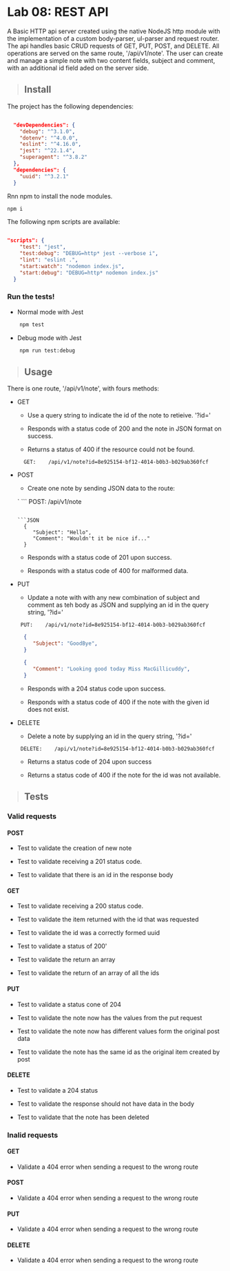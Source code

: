 # Lab 08: REST API



A Basic HTTP api server created using the native NodeJS http module with the implementation of a custom body-parser, ul-parser and request router.  The api handles basic CRUD requests of GET, PUT, POST, and DELETE.  All operations are served on the same route, '/api/v1/note'.  The user can create and manage a simple note with two content fields, subject and comment, with an additional id field aded on the server side. 



>## Install
    
The project has the following dependencies:

```JSON

  "devDependencies": {
    "debug": "^3.1.0",
    "dotenv": "^4.0.0",
    "eslint": "^4.16.0",
    "jest": "^22.1.4",
    "superagent": "^3.8.2"
  },
  "dependencies": {
    "uuid": "^3.2.1"
  }

```

Rnn npm to install the node modules.

```bash
npm i 
```

The following npm scripts are available:

```JSON

"scripts": {
    "test": "jest",
    "test:debug": "DEBUG=http* jest --verbose i",
    "lint": "eslint .",
    "start:watch": "nodemon index.js",
    "start:debug": "DEBUG=http* nodemon index.js"
  }

```

### Run the tests!

 - Normal mode with Jest

```bash
    npm test
```

- Debug mode with Jest 

```bash
    npm run test:debug
```

>## Usage

There is one route, '/api/v1/note', with fours methods:

- GET

  - Use a query string to indicate the id of the note to retieive.  '?id=<uuid>' 
  
  - Responds with a status code of 200 and the note in JSON format on success.

  - Returns a status of 400 if the resource could not be found.

  ```
    GET:    /api/v1/note?id=8e925154-bf12-4014-b0b3-b029ab360fcf
  ```

- POST

  - Create one note by sending JSON data to the route:

  ` ```
    POST:   /api/v1/note
  ```

  ```JSON
    {
       "Subject": "Hello",
       "Comment": "Wouldn't it be nice if..."
    }
  ```

  - Responds with a status code of 201 upon success.

  - Responds with a status code of 400 for malformed data.

- PUT

  - Update a note with with any new combination of subject and comment as teh body as JSON and supplying an id in the query string, '?id=<uuid>' 

   ```
    PUT:    /api/v1/note?id=8e925154-bf12-4014-b0b3-b029ab360fcf
  ```

  ```JSON
    {
       "Subject": "GoodBye",
    }
  ```

  ```JSON
    {
       "Comment": "Looking good today Miss MacGillicuddy",
    }
  ```

  - Responds with a 204 status code upon success.

  - Responds with a status code of 400 if the note with the given id does not exist. 

- DELETE

  - Delete a note by supplying an id in the query string, '?id=<uuid>' 

   ```
    DELETE:    /api/v1/note?id=8e925154-bf12-4014-b0b3-b029ab360fcf
  ```

  - Returns a status code of 204 upon success

  - Returns a status code of 400 if the note for the id was not available.


>## Tests

  ### Valid requests

  #### POST

  - Test to validate the creation of new note

  - Test to validate receiving a 201 status code.

  - Test to validate that there is an id in the response body

  #### GET

  - Test to validate receiving a 200 status code.

  - Test to validate the item returned with the id that was requested

  - Test to validate the id was a correctly formed uuid

  - Test to validate a status of 200'
  
  - Test to validate the return an array
  
  - Test to validate the return of an array of all the ids


  #### PUT

  - Test to validate a status cone of 204

  - Test to validate the note now has the values from the put request

  - Test to validate the note now has different values form the original post data

  - Test to validate the note has the same id as the original item created by post 

  #### DELETE

  - Test to validate a 204 status

  - Test to validate the response should not have data in the body
  
  - Test to validate that the note has been deleted


### Inalid requests

  #### GET
     
   - Validate a 404 error when sending a request to the wrong route
    
  #### POST
     
   - Validate a 404 error when sending a request to the wrong route
  
  #### PUT
     
   - Validate a 404 error when sending a request to the wrong route
   
   #### DELETE
     
   - Validate a 404 error when sending a request to the wrong route
  
